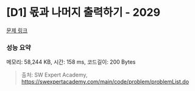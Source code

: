 # [D1] 몫과 나머지 출력하기 - 2029 

[문제 링크](https://swexpertacademy.com/main/code/problem/problemDetail.do?contestProbId=AV5QGNvKAtEDFAUq) 

### 성능 요약

메모리: 58,244 KB, 시간: 158 ms, 코드길이: 200 Bytes



> 출처: SW Expert Academy, https://swexpertacademy.com/main/code/problem/problemList.do